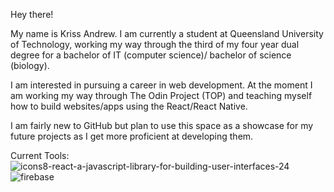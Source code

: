 Hey there!

My name is Kriss Andrew. I am currently a student at Queensland University of Technology, working my way through the third of my four year dual degree for a bachelor of IT (computer science)/ bachelor of science (biology).

I am interested in pursuing a career in web development. At the moment I am working my way through The Odin Project (TOP) and teaching myself how to build websites/apps using the React/React Native.

I am fairly new to GitHub but plan to use this space as a showcase for my future projects as I get more proficient at developing them. 


Current Tools:<br/>
![icons8-react-a-javascript-library-for-building-user-interfaces-24](https://user-images.githubusercontent.com/65888709/152439794-174e183e-4665-46aa-82af-ab9cab480a1c.png)
![firebase](https://user-images.githubusercontent.com/65888709/152440151-6d1a3c8f-7e89-4d51-b953-615144d196dd.png)


<!---
KrissAndrew/KrissAndrew is a ✨ special ✨ repository because its `README.md` (this file) appears on your GitHub profile.
You can click the Preview link to take a look at your changes.
--->

